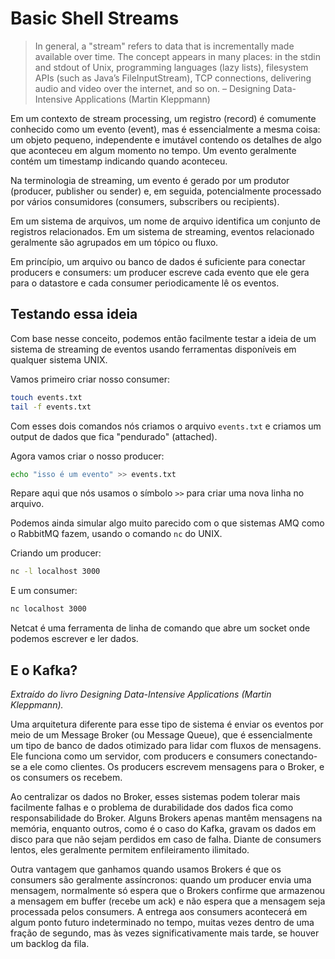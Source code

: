 # Basic Shell Streams

> In general, a "stream" refers to data that is incrementally made available over time. The concept
> appears in many places: in the stdin and stdout of Unix, programming languages (lazy lists),
> filesystem APIs (such as Java’s FileInputStream), TCP connections, delivering audio and video over
> the internet, and so on. – Designing Data-Intensive Applications (Martin Kleppmann)

Em um contexto de stream processing, um registro (record) é comumente conhecido como um
evento (event), mas é essencialmente a mesma coisa: um objeto pequeno, independente e imutável contendo
os detalhes de algo que aconteceu em algum momento no tempo. Um evento geralmente contém um timestamp
indicando quando aconteceu.

Na terminologia de streaming, um evento é gerado por um produtor (producer, publisher ou sender) e,
em seguida, potencialmente processado por vários consumidores (consumers, subscribers ou recipients).

Em um sistema de arquivos, um nome de arquivo identifica um conjunto de registros relacionados.
Em um sistema de streaming, eventos relacionado geralmente são agrupados em um tópico ou fluxo.

Em princípio, um arquivo ou banco de dados é suficiente para conectar producers e consumers: um producer escreve
cada evento que ele gera para o datastore e cada consumer periodicamente lê os eventos.

## Testando essa ideia

Com base nesse conceito, podemos então facilmente testar a ideia de um sistema de streaming de eventos
usando ferramentas disponíveis em qualquer sistema UNIX.

Vamos primeiro criar nosso consumer:

```sh
touch events.txt
tail -f events.txt
```

Com esses dois comandos nós criamos o arquivo `events.txt` e criamos um output de dados que fica "pendurado" (attached).

Agora vamos criar o nosso producer:

```sh
echo "isso é um evento" >> events.txt
```

Repare aqui que nós usamos o símbolo `>>` para criar uma nova linha no arquivo.

Podemos ainda simular algo muito parecido com o que sistemas AMQ como o RabbitMQ fazem, usando o comando `nc` do UNIX.

Criando um producer:

```sh
nc -l localhost 3000
```

E um consumer:

```sh
nc localhost 3000
```

Netcat é uma ferramenta de linha de comando que abre um socket onde podemos escrever e ler dados.

## E o Kafka?

_Extraído do livro Designing Data-Intensive Applications (Martin Kleppmann)._

Uma arquitetura diferente para esse tipo de sistema é enviar os eventos por meio de um Message Broker (ou Message Queue),
que é essencialmente um tipo de banco de dados otimizado para lidar com fluxos de mensagens. Ele funciona como um servidor,
com producers e consumers conectando-se a ele como clientes. Os producers escrevem mensagens para o Broker,
e os consumers os recebem.

Ao centralizar os dados no Broker, esses sistemas podem tolerar mais facilmente falhas e o problema de durabilidade
dos dados fica como responsabilidade do Broker. Alguns Brokers apenas mantêm mensagens na memória, enquanto outros,
como é o caso do Kafka, gravam os dados em disco para que não sejam perdidos em caso de falha. Diante de consumers lentos, eles
geralmente permitem enfileiramento ilimitado.

Outra vantagem que ganhamos quando usamos Brokers é que os consumers são geralmente assíncronos: quando um producer envia
uma mensagem, normalmente só espera que o Brokers confirme que armazenou a mensagem em buffer (recebe um ack) e
não espera que a mensagem seja processada pelos consumers. A entrega aos consumers acontecerá em algum ponto futuro
indeterminado no tempo, muitas vezes dentro de uma fração de segundo, mas às vezes significativamente mais tarde,
se houver um backlog da fila.
